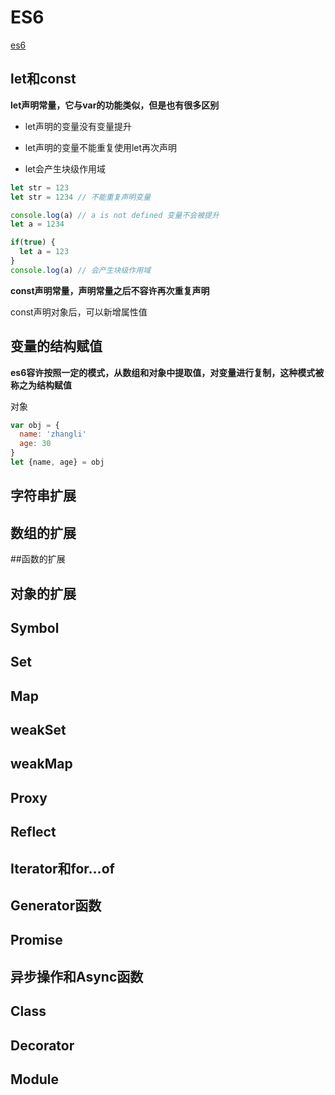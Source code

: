 # ES6

[es6](http://caibaojian.com/es6/)

## let和const

**let声明常量，它与var的功能类似，但是也有很多区别**

+ let声明的变量没有变量提升

+ let声明的变量不能重复使用let再次声明

+ let会产生块级作用域

```js
let str = 123
let str = 1234 // 不能重复声明变量

console.log(a) // a is not defined 变量不会被提升
let a = 1234

if(true) {
  let a = 123
}
console.log(a) // 会产生块级作用域
```

**const声明常量，声明常量之后不容许再次重复声明**

const声明对象后，可以新增属性值

## 变量的结构赋值

**es6容许按照一定的模式，从数组和对象中提取值，对变量进行复制，这种模式被称之为结构赋值**

<p class="mian-color">对象</p>

```js
var obj = {
  name: 'zhangli'
  age: 30
}
let {name, age} = obj
```

## 字符串扩展

## 数组的扩展

##函数的扩展

## 对象的扩展

## Symbol

## Set

## Map

## weakSet

## weakMap

## Proxy

## Reflect

## Iterator和for...of

## Generator函数

## Promise

## 异步操作和Async函数

## Class

## Decorator

## Module